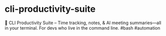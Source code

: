 # cli-productivity-suite
🚀 CLI Productivity Suite – Time tracking, notes, &amp; AI meeting summaries—all in your terminal. For devs who live in the command line. #bash #automation
